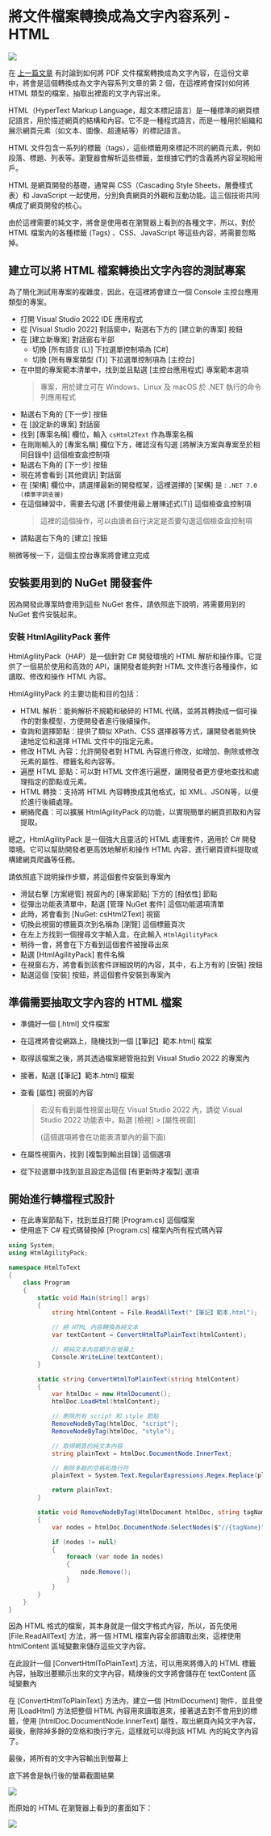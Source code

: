 # 將文件檔案轉換成為文字內容系列 - HTML 

![](../Images/X2023-9948.png)

在 [上一篇文章](https://csharpkh.blogspot.com/2023/05/CSharp-Net-Convert-Document-To-Text-PDF.html) 有討論到如何將 PDF 文件檔案轉換成為文字內容，在這份文章中，將會是這個轉換成為文字內容系列文章的第 2 個，在這裡將會探討如何將 HTML 類型的檔案，抽取出裡面的文字內容出來。

HTML（HyperText Markup Language，超文本標記語言）是一種標準的網頁標記語言，用於描述網頁的結構和內容。它不是一種程式語言，而是一種用於組織和展示網頁元素（如文本、圖像、超連結等）的標記語言。

HTML 文件包含一系列的標籤（tags），這些標籤用來標記不同的網頁元素，例如段落、標題、列表等。瀏覽器會解析這些標籤，並根據它們的含義將內容呈現給用戶。

HTML 是網頁開發的基礎，通常與 CSS（Cascading Style Sheets，層疊樣式表）和 JavaScript 一起使用，分別負責網頁的外觀和互動功能。這三個技術共同構成了網頁開發的核心。

由於這裡需要的純文字，將會是使用者在瀏覽器上看到的各種文字，所以，對於 HTML 檔案內的各種標籤 (Tags) 、CSS、JavaScript 等這些內容，將需要忽略掉。

## 建立可以將 HTML 檔案轉換出文字內容的測試專案

為了簡化測試用專案的複雜度，因此，在這裡將會建立一個 Console 主控台應用類型的專案。

* 打開 Visual Studio 2022 IDE 應用程式
* 從 [Visual Studio 2022] 對話窗中，點選右下方的 [建立新的專案] 按鈕
* 在 [建立新專案] 對話窗右半部
  * 切換 [所有語言 (L)] 下拉選單控制項為 [C#]
  * 切換 [所有專案類型 (T)] 下拉選單控制項為 [主控台]
* 在中間的專案範本清單中，找到並且點選 [主控台應用程式] 專案範本選項
  > 專案，用於建立可在 Windows、Linux 及 macOS 於 .NET 執行的命令列應用程式
* 點選右下角的 [下一步] 按鈕
* 在 [設定新的專案] 對話窗
* 找到 [專案名稱] 欄位，輸入 `csHtml2Text` 作為專案名稱
* 在剛剛輸入的 [專案名稱] 欄位下方，確認沒有勾選 [將解決方案與專案至於相同目錄中] 這個檢查盒控制項
* 點選右下角的 [下一步] 按鈕
* 現在將會看到 [其他資訊] 對話窗
* 在 [架構] 欄位中，請選擇最新的開發框架，這裡選擇的 [架構] 是 : `.NET 7.0 (標準字詞支援)`
* 在這個練習中，需要去勾選 [不要使用最上層陳述式(T)] 這個檢查盒控制項
  > 這裡的這個操作，可以由讀者自行決定是否要勾選這個檢查盒控制項
* 請點選右下角的 [建立] 按鈕

稍微等候一下，這個主控台專案將會建立完成

## 安裝要用到的 NuGet 開發套件

因為開發此專案時會用到這些 NuGet 套件，請依照底下說明，將需要用到的 NuGet 套件安裝起來。

### 安裝 HtmlAgilityPack 套件

HtmlAgilityPack（HAP）是一個針對 C# 開發環境的 HTML 解析和操作庫。它提供了一個易於使用和高效的 API，讓開發者能夠對 HTML 文件進行各種操作，如讀取、修改和操作 HTML 內容。

HtmlAgilityPack 的主要功能和目的包括：

* HTML 解析：能夠解析不規範和破碎的 HTML 代碼，並將其轉換成一個可操作的對象模型，方便開發者進行後續操作。
* 查詢和選擇節點：提供了類似 XPath、CSS 選擇器等方式，讓開發者能夠快速地定位和選擇 HTML 文件中的指定元素。
* 修改 HTML 內容：允許開發者對 HTML 內容進行修改，如增加、刪除或修改元素的屬性、標籤名和內容等。
* 遍歷 HTML 節點：可以對 HTML 文件進行遍歷，讓開發者更方便地查找和處理指定的節點或元素。
* HTML 轉換：支持將 HTML 內容轉換成其他格式，如 XML、JSON等，以便於進行後續處理。
* 網絡爬蟲：可以擴展 HtmlAgilityPack 的功能，以實現簡單的網頁抓取和內容提取。

總之，HtmlAgilityPack 是一個強大且靈活的 HTML 處理套件，適用於 C# 開發環境。它可以幫助開發者更高效地解析和操作 HTML 內容，進行網頁資料提取或構建網頁爬蟲等任務。

請依照底下說明操作步驟，將這個套件安裝到專案內

* 滑鼠右擊 [方案總管] 視窗內的 [專案節點] 下方的 [相依性] 節點
* 從彈出功能表清單中，點選 [管理 NuGet 套件] 這個功能選項清單
* 此時，將會看到 [NuGet: csHtml2Text] 視窗
* 切換此視窗的標籤頁次到名稱為 [瀏覽] 這個標籤頁次
* 在左上方找到一個搜尋文字輸入盒，在此輸入 `HtmlAgilityPack`
* 稍待一會，將會在下方看到這個套件被搜尋出來
* 點選 [HtmlAgilityPack] 套件名稱
* 在視窗右方，將會看到該套件詳細說明的內容，其中，右上方有的 [安裝] 按鈕
* 點選這個 [安裝] 按鈕，將這個套件安裝到專案內

## 準備需要抽取文字內容的 HTML 檔案

* 準備好一個 [.html] 文件檔案
* 在這裡將會從網路上，隨機找到一個 [【筆記】範本.html] 檔案
* 取得該檔案之後，將其透過檔案總管拖拉到 Visual Studio 2022 的專案內
* 接著，點選 [【筆記】範本.html] 檔案
* 查看 [屬性] 視窗的內容

  >若沒有看到屬性視窗出現在 Visual Studio 2022 內，請從 Visual Studio 2022 功能表中，點選 [檢視] > [屬性視窗] 
  >
  >(這個選項將會在功能表清單內的最下面)
* 在屬性視窗內，找到 [複製到輸出目錄] 這個選項
* 從下拉選單中找到並且設定為這個 [有更新時才複製] 選項

## 開始進行轉檔程式設計

* 在此專案節點下，找到並且打開 [Program.cs] 這個檔案
* 使用底下 C# 程式碼替換掉 [Program.cs] 檔案內所有程式碼內容

```csharp
using System;
using HtmlAgilityPack;

namespace HtmlToText
{
    class Program
    {
        static void Main(string[] args)
        {
            string htmlContent = File.ReadAllText("【筆記】範本.html");

            // 將 HTML 內容轉換為純文本
            var textContent = ConvertHtmlToPlainText(htmlContent);

            // 將純文本內容顯示在螢幕上
            Console.WriteLine(textContent);
        }

        static string ConvertHtmlToPlainText(string htmlContent)
        {
            var htmlDoc = new HtmlDocument();
            htmlDoc.LoadHtml(htmlContent);

            // 刪除所有 script 和 style 節點
            RemoveNodeByTag(htmlDoc, "script");
            RemoveNodeByTag(htmlDoc, "style");

            // 取得網頁的純文本內容
            string plainText = htmlDoc.DocumentNode.InnerText;

            // 刪除多餘的空格和換行符
            plainText = System.Text.RegularExpressions.Regex.Replace(plainText, @"\s+", " ").Trim();

            return plainText;
        }

        static void RemoveNodeByTag(HtmlDocument htmlDoc, string tagName)
        {
            var nodes = htmlDoc.DocumentNode.SelectNodes($"//{tagName}");

            if (nodes != null)
            {
                foreach (var node in nodes)
                {
                    node.Remove();
                }
            }
        }
    }
}
```

因為 HTML 格式的檔案，其本身就是一個文字格式內容，所以，首先使用 [File.ReadAllText] 方法，將一個 HTML 檔案內容全部讀取出來，這裡使用 htmlContent 區域變數來儲存這些文字內容。

在此設計一個 [ConvertHtmlToPlainText] 方法，可以用來將傳入的 HTML 標籤內容，抽取出要顯示出來的文字內容，精煉後的文字將會儲存在 textContent 區域變數內

在 [ConvertHtmlToPlainText] 方法內，建立一個 [HtmlDocument] 物件，並且使用 [LoadHtml] 方法把整個 HTML 內容用來讀取進來，接著退去對不會用到的標籤，使用 [htmlDoc.DocumentNode.InnerText] 屬性，取出網頁內純文字內容，最後，刪除掉多餘的空格和換行字元，這樣就可以得到該 HTML 內的純文字內容了。

最後，將所有的文字內容輸出到螢幕上

底下將會是執行後的螢幕截圖結果

![](../Images/X2023-9945.png)

而原始的 HTML 在瀏覽器上看到的畫面如下：

![](../Images/X2023-9947.png)
